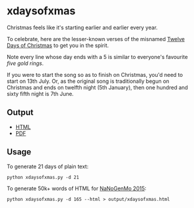 # xdaysofxmas

Christmas feels like it's starting earlier and earlier every year.

To celebrate, here are the lesser-known verses of the misnamed
[Twelve Days of Christmas](https://en.wikipedia.org/wiki/The_Twelve_Days_of_Christmas_(song)) to get you in the spirit.

Note every line whose day ends with a 5 is similar to everyone's favourite *five gold rings*.

If you were to start the song so as to finish on Christmas, you'd need to start on 13th July. Or, as the original song is traditionally begun on Christmas and ends on twelfth night (5th January), then one hundred and sixty fifth night is 7th June.


## Output

 * [HTML](https://hugovk.github.io/xdaysofxmas/output/xdaysofxmas.html)
 * [PDF](https://github.com/hugovk/xdaysofxmas/raw/gh-pages/output/xdaysofxmas.pdf)

## Usage

To generate 21 days of plain text:

`python xdaysofxmas.py -d 21`

To generate 50k+ words of HTML for [NaNoGenMo 2015](https://github.com/dariusk/NaNoGenMo-2015):

`python xdaysofxmas.py -d 165 --html > output/xdaysofxmas.html`
